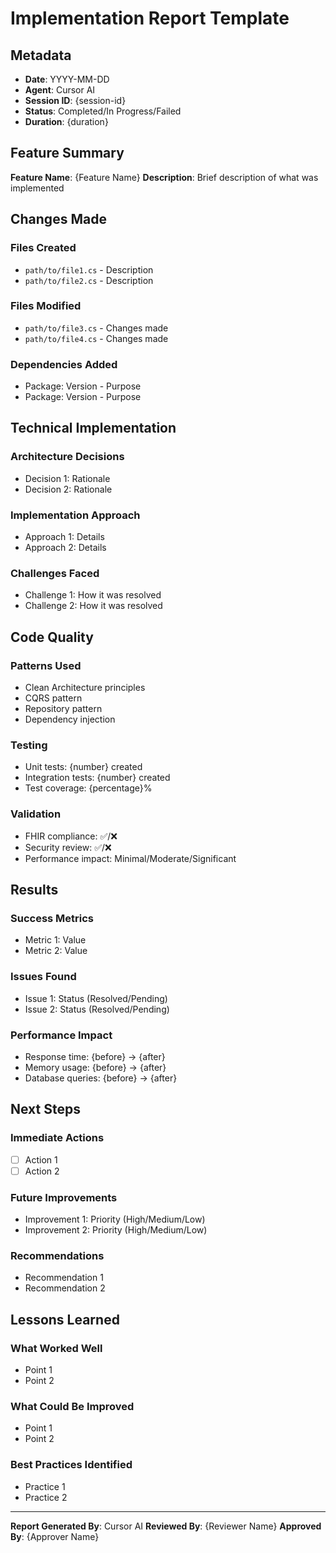 # Implementation Report Template

## Metadata
- **Date**: YYYY-MM-DD
- **Agent**: Cursor AI
- **Session ID**: {session-id}
- **Status**: Completed/In Progress/Failed
- **Duration**: {duration}

## Feature Summary
**Feature Name**: {Feature Name}
**Description**: Brief description of what was implemented

## Changes Made

### Files Created
- `path/to/file1.cs` - Description
- `path/to/file2.cs` - Description

### Files Modified
- `path/to/file3.cs` - Changes made
- `path/to/file4.cs` - Changes made

### Dependencies Added
- Package: Version - Purpose
- Package: Version - Purpose

## Technical Implementation

### Architecture Decisions
- Decision 1: Rationale
- Decision 2: Rationale

### Implementation Approach
- Approach 1: Details
- Approach 2: Details

### Challenges Faced
- Challenge 1: How it was resolved
- Challenge 2: How it was resolved

## Code Quality

### Patterns Used
- Clean Architecture principles
- CQRS pattern
- Repository pattern
- Dependency injection

### Testing
- Unit tests: {number} created
- Integration tests: {number} created
- Test coverage: {percentage}%

### Validation
- FHIR compliance: ✅/❌
- Security review: ✅/❌
- Performance impact: Minimal/Moderate/Significant

## Results

### Success Metrics
- Metric 1: Value
- Metric 2: Value

### Issues Found
- Issue 1: Status (Resolved/Pending)
- Issue 2: Status (Resolved/Pending)

### Performance Impact
- Response time: {before} → {after}
- Memory usage: {before} → {after}
- Database queries: {before} → {after}

## Next Steps

### Immediate Actions
- [ ] Action 1
- [ ] Action 2

### Future Improvements
- Improvement 1: Priority (High/Medium/Low)
- Improvement 2: Priority (High/Medium/Low)

### Recommendations
- Recommendation 1
- Recommendation 2

## Lessons Learned

### What Worked Well
- Point 1
- Point 2

### What Could Be Improved
- Point 1
- Point 2

### Best Practices Identified
- Practice 1
- Practice 2

---

**Report Generated By**: Cursor AI
**Reviewed By**: {Reviewer Name}
**Approved By**: {Approver Name}
